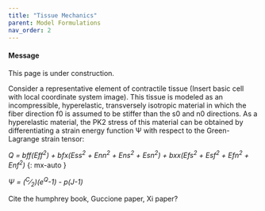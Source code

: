 ```yaml
---
title: "Tissue Mechanics"
parent: Model Formulations
nav_order: 2
---
```


<div class="notice--info">
  <h4>Message</h4>
  <p>This page is under  construction.</p>
</div>

Consider a representative element of contractile tissue (Insert basic cell with local coordinate system image).
This tissue is modeled as an incompressible, hyperelastic, transversely isotropic material in which the fiber direction f0 is assumed to be stiffer than the s0 and n0 directions. As a hyperelastic material, the PK2 stress  of this material can be obtained by differentiating a strain energy function &Psi; with respect to the Green-Lagrange strain tensor:  

<i>Q = bff(Eff<sup>2</sup>) + bfx(Ess<sup>2</sup> + Enn<sup>2</sup> + Ens<sup>2</sup> + Esn<sup>2</sup>) + bxx(Efs<sup>2</sup> + Esf<sup>2</sup> + Efn<sup>2</sup> + Enf<sup>2</sup>)</i>
{: mx-auto }

<i>&Psi; = (<sup>C</sup>&frasl;<sub>2</sub>)(e<sup>Q</sup>-1) - p(J-1)</i>  



Cite the humphrey book, Guccione paper, Xi paper?
